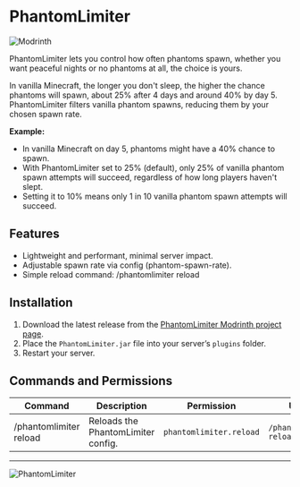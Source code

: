 # PhantomLimiter

![Modrinth](https://img.shields.io/modrinth/v/d5YylCDk)

PhantomLimiter lets you control how often phantoms spawn, whether you want peaceful nights or no phantoms at all, the choice is yours.

In vanilla Minecraft, the longer you don't sleep, the higher the chance phantoms will spawn, about 25% after 4 days and around 40% by day 5. PhantomLimiter filters vanilla phantom spawns, reducing them by your chosen spawn rate.

**Example:**
- In vanilla Minecraft on day 5, phantoms might have a 40% chance to spawn.
- With PhantomLimiter set to 25% (default), only 25% of vanilla phantom spawn attempts will succeed, regardless of how long players haven't slept.
- Setting it to 10% means only 1 in 10 vanilla phantom spawn attempts will succeed.
  
## Features
- Lightweight and performant, minimal server impact.
- Adjustable spawn rate via config (phantom-spawn-rate).
- Simple reload command: /phantomlimiter reload

## Installation
1. Download the latest release from the [PhantomLimiter Modrinth project page](https://modrinth.com/plugin/phantomlimiter).
2. Place the `PhantomLimiter.jar` file into your server’s `plugins` folder.
3. Restart your server.

## Commands and Permissions
| Command              | Description                         | Permission              | Usage                        |
|----------------------|-------------------------------------|-------------------------|------------------------------|
| /phantomlimiter reload | Reloads the PhantomLimiter config. | `phantomlimiter.reload` | `/phantomlimiter reload`     |

---

![PhantomLimiter](https://cdn.modrinth.com/data/d5YylCDk/images/7edff8838cb454de5ff6b0d0e071071c8cf5ed32.png)
